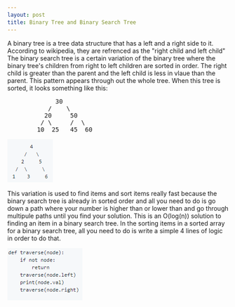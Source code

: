 ```yaml
---
layout: post
title: Binary Tree and Binary Search Tree
---
```


A binary tree is a tree data structure that has a left and a right side to it. According to wikipedia, they are refrenced as
the "right child and left child" The binary search tree is a certain variation of the binary tree where the binary tree's 
children from right to left children are sorted in order. The right child is greater than the parent and the left child
is less in vlaue than the parent. This pattern appears through out the whole tree. When this tree is sorted, it looks 
something like this:

<pre>
             30
           /    \
          20     50
         / \     /  \
        10  25   45  60
</pre>

![Tree](/images/asas.PNG)

This variation is used to find items and sort items really fast because the binary search tree is already in sorted order and
all you need to do is go down a path where your number is higher than or lower than and go through multipule paths until you
find your solution. This is an O(log(n)) solution to finding an item in a binary search tree. In the sorting items in a sorted
array for a binary search tree, all you need to do is write a simple 4 lines of logic in order to do that.

![Programm](/images/asasas.PNG)
